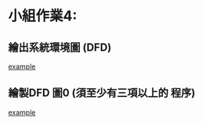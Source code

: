 # 小組作業4:

## 繪出系統環境圖 (DFD)
[example](https://lucid.app/lucidchart/8dedf4c3-5f60-4c8a-b19c-889225e00b1c/edit?shared=true&page=0_0#)

## 繪製DFD 圖0 (須至少有三項以上的 程序)
[example](https://lucid.app/lucidchart/894bf7f1-2374-4871-8ea4-2faefd8ee8a7/edit?shared=true&page=0_0#)
